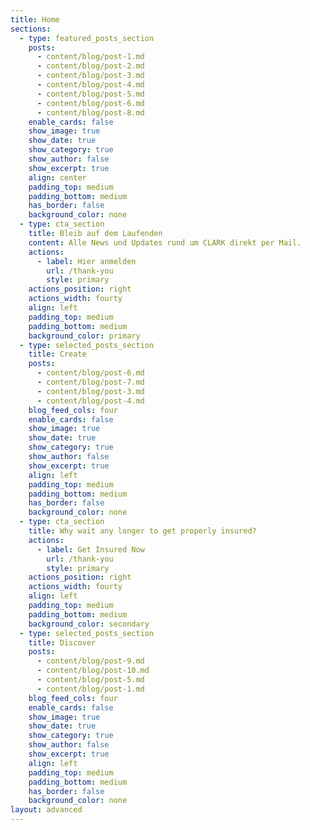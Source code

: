 ```yaml
---
title: Home
sections:
  - type: featured_posts_section
    posts:
      - content/blog/post-1.md
      - content/blog/post-2.md
      - content/blog/post-3.md
      - content/blog/post-4.md
      - content/blog/post-5.md
      - content/blog/post-6.md
      - content/blog/post-8.md
    enable_cards: false
    show_image: true
    show_date: true
    show_category: true
    show_author: false
    show_excerpt: true
    align: center
    padding_top: medium
    padding_bottom: medium
    has_border: false
    background_color: none
  - type: cta_section
    title: Bleib auf dem Laufenden
    content: Alle News und Updates rund um CLARK direkt per Mail.
    actions:
      - label: Hier anmelden
        url: /thank-you
        style: primary
    actions_position: right
    actions_width: fourty
    align: left
    padding_top: medium
    padding_bottom: medium
    background_color: primary
  - type: selected_posts_section
    title: Create
    posts:
      - content/blog/post-6.md
      - content/blog/post-7.md
      - content/blog/post-3.md
      - content/blog/post-4.md
    blog_feed_cols: four
    enable_cards: false
    show_image: true
    show_date: true
    show_category: true
    show_author: false
    show_excerpt: true
    align: left
    padding_top: medium
    padding_bottom: medium
    has_border: false
    background_color: none
  - type: cta_section
    title: Why wait any longer to get properly insured?
    actions:
      - label: Get Insured Now
        url: /thank-you
        style: primary
    actions_position: right
    actions_width: fourty
    align: left
    padding_top: medium
    padding_bottom: medium
    background_color: secondary
  - type: selected_posts_section
    title: Discover
    posts:
      - content/blog/post-9.md
      - content/blog/post-10.md
      - content/blog/post-5.md
      - content/blog/post-1.md
    blog_feed_cols: four
    enable_cards: false
    show_image: true
    show_date: true
    show_category: true
    show_author: false
    show_excerpt: true
    align: left
    padding_top: medium
    padding_bottom: medium
    has_border: false
    background_color: none
layout: advanced
---
```

